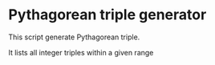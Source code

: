 # Pythagorean triple generator
This script generate Pythagorean triple.

It lists all integer triples within a given range